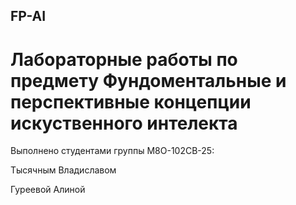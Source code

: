 ## FP-AI

# Лабораторные работы по предмету Фундоментальные и перспективные концепции искуственного интелекта

Выполнено студентами группы М8О-102СВ-25:

Тысячным Владиславом

Гуреевой Алиной
